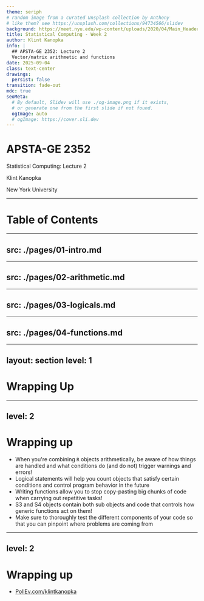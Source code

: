 ```yaml
---
theme: seriph
# random image from a curated Unsplash collection by Anthony
# like them? see https://unsplash.com/collections/94734566/slidev
background: https://meet.nyu.edu/wp-content/uploads/2020/04/Main_Header.jpg
title: Statistical Computing - Week 2
author: Klint Kanopka
info: |
  ## APSTA-GE 2352: Lecture 2
  Vector/matrix arithmetic and functions
date: 2025-09-04
class: text-center
drawings:
  persist: false
transition: fade-out
mdc: true
seoMeta:
  # By default, Slidev will use ./og-image.png if it exists,
  # or generate one from the first slide if not found.
  ogImage: auto
  # ogImage: https://cover.sli.dev
---
```


# APSTA-GE 2352

Statistical Computing: Lecture 2

Klint Kanopka

New York University


---

# Table of Contents

<Toc text-sm minDepth="1" maxDepth="1" />

---
src: ./pages/01-intro.md
---

---
src: ./pages/02-arithmetic.md
---

---
src: ./pages/03-logicals.md
---

---
src: ./pages/04-functions.md
---

---
layout: section
level: 1
---

# Wrapping Up

---
level: 2
---

# Wrapping up

- When you're combining `R` objects arithmetically, be aware of how things are handled and what conditions do (and do not) trigger warnings and errors!
- Logical statements will help you count objects that satisfy certain conditions and control program behavior in the future
- Writing functions allow you to stop copy-pasting big chunks of code when carrying out repetitive tasks!
- S3 and S4 objects contain both sub objects and code that controls how generic functions act on them!
- Make sure to thoroughly test the different components of your code so that you can pinpoint where problems are coming from

---
level: 2
---

# Wrapping up

- [PollEv.com/klintkanopka](https://PollEv.com/klintkanopka)